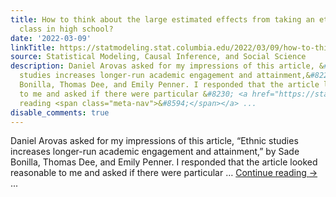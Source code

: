 ```yaml
---
title: How to think about the large estimated effects from taking an ethnic studies
  class in high school?
date: '2022-03-09'
linkTitle: https://statmodeling.stat.columbia.edu/2022/03/09/how-to-think-about-the-large-estimated-effects-from-taking-an-ethnic-studies-class-in-high-school/
source: Statistical Modeling, Causal Inference, and Social Science
description: Daniel Arovas asked for my impressions of this article, &#8220;Ethnic
  studies increases longer-run academic engagement and attainment,&#8221; by Sade
  Bonilla, Thomas Dee, and Emily Penner. I responded that the article looked reasonable
  to me and asked if there were particular &#8230; <a href="https://statmodeling.stat.columbia.edu/2022/03/09/how-to-think-about-the-large-estimated-effects-from-taking-an-ethnic-studies-class-in-high-school/">Continue
  reading <span class="meta-nav">&#8594;</span></a> ...
disable_comments: true
---
```

Daniel Arovas asked for my impressions of this article, &#8220;Ethnic studies increases longer-run academic engagement and attainment,&#8221; by Sade Bonilla, Thomas Dee, and Emily Penner. I responded that the article looked reasonable to me and asked if there were particular &#8230; <a href="https://statmodeling.stat.columbia.edu/2022/03/09/how-to-think-about-the-large-estimated-effects-from-taking-an-ethnic-studies-class-in-high-school/">Continue reading <span class="meta-nav">&#8594;</span></a> ...